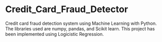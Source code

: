 # Credit_Card_Fraud_Detector
Credit card fraud detection system using Machine Learning with Python. The libraries used are numpy, pandas, and Scikit learn. This project has been implemented using Logicistic Regression. 
